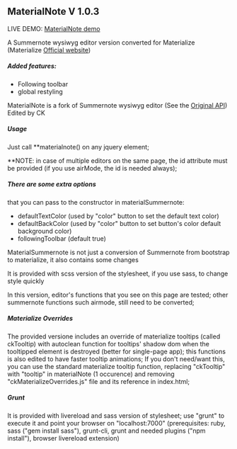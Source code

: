 ## MaterialNote V 1.0.3

LIVE DEMO: [MaterialNote demo](http://www.web-forge.info/projects/materialNote)

A Summernote wysiwyg editor version converted for Materialize
 (Materialize [Official website](http://materializecss.com/))

##### Added features:

*   Following toolbar
*   global restyling


MaterialNote is a fork of Summernote wysiwyg editor
 (See the [Original API](http://summernote.org/#/deep-dive))
 Edited by CK

##### Usage
 Just call **materialnote() on any jquery element;

 **NOTE:
 in case of multiple editors on the same page, the id attribute must be provided (if you use airMode, the id is needed always);


##### There are some extra options

that you can pass to the constructor in materialSummernote:

*   defaultTextColor (used by "color" button to set the default text color)
*   defaultBackColor (used by "color" button to set button's color default background color)
*   followingToolbar (default true)

MaterialSummernote is not just a conversion of Summernote from bootstrap to materialize,
 it also contains some changes

It is provided with scss version of the stylesheet, if you use sass, to change style quickly

In this version, editor's functions that you see on this page are tested; other summernote functions such airmode, still need to be converted;

##### Materialize Overrides
The provided versione includes an override of materialize tooltips (called ckTooltip) with autoclean function for tooltips' shadow dom when the tooltipped element is destroyed (better for single-page app); this functions is also edited to have faster tooltip animations;
If you don't need/want this, you can use the standard materialize tooltip function, replacing "ckTooltip" with "tooltip" in materialNote (1 occurence) and removing "ckMaterializeOverrides.js" file and its reference in index.html;

##### Grunt
It is provided with livereload and sass version of stylesheet;
use "grunt" to execute it and point your browser on "localhost:7000" (prerequisites: ruby, sass ("gem install sass"), grunt-cli, grunt and needed plugins ("npm install"), browser livereload extension)